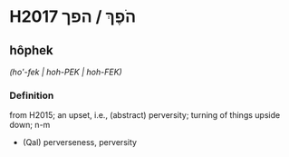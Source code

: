 # H2017 הֹפֶךְ / הפך

## hôphek

_(ho'-fek | hoh-PEK | hoh-FEK)_

### Definition

from H2015; an upset, i.e., (abstract) perversity; turning of things upside down; n-m

- (Qal) perverseness, perversity
